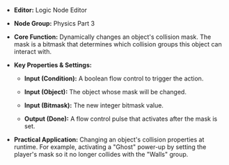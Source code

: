 - **Editor:** Logic Node Editor
    
- **Node Group:** Physics Part 3
    
- **Core Function:** Dynamically changes an object's collision mask. The mask is a bitmask that determines which collision groups this object can interact with.
    
- **Key Properties & Settings:**
    
    - **Input (Condition):** A boolean flow control to trigger the action.
        
    - **Input (Object):** The object whose mask will be changed.
        
    - **Input (Bitmask):** The new integer bitmask value.
        
    - **Output (Done):** A flow control pulse that activates after the mask is set.
        
- **Practical Application:** Changing an object's collision properties at runtime. For example, activating a "Ghost" power-up by setting the player's mask so it no longer collides with the "Walls" group.